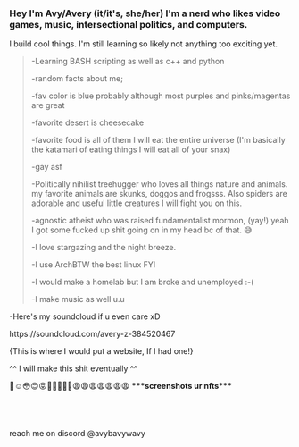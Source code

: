 ### <p>Hey I'm Avy/Avery (it/it's, she/her) I'm a nerd who likes video games, music, intersectional politics, and computers.<br>
I build cool things. I'm still learning so likely not anything too exciting yet.</p>
 ><p>-Learning BASH scripting as well as c++ and python</p>
 ><p>-random facts about me;</p>
 ><p>-fav color is blue probably although most purples and pinks/magentas are great</p>
 ><p>-favorite desert is cheesecake</p>
 ><p>-favorite food is all of them I will eat the entire universe (I'm basically the katamari of eating things I will eat all of your snax)</p>
 ><p>-gay asf</p>
 ><p>-Politically nihilist treehugger who loves all things nature and animals. my favorite animals are skunks, doggos and frogsss. Also spiders are adorable and useful little creatures I will fight you on this.</p>
 ><p>-agnostic atheist who was raised fundamentalist mormon, (yay!) yeah I got some fucked up shit going on in my head bc of that. 😅</p>
 ><p>-I love stargazing and the night breeze.</p>
 ><p>-I use ArchBTW the best linux FYI</p>
 ><p>-I would make a homelab but I am broke and unemployed :-(</p>
 ><p>-I make music as well u.u</p>
 <p>-Here's my soundcloud if u even care xD</p>
 https://soundcloud.com/avery-z-384520467</p>
{This is where I would put a website, If I had one!}</p>
^^ I will make this shit eventually ^^</p>
<p>
🥺☺️😳😊😝🐶🤙🏳️‍🌈🤭😫😫😫😫😫😫😫  <strong>***screenshots ur nfts***</strong><br>
<br>
<br>
<br>
<br>
reach me on discord @avybavywavy<br>
</p>
<!---
Avybavywavy/Avybavywavy is a ✨ special ✨ repository because its `README.md` (this file) appears on your GitHub profile.
You can click the Preview link to take a look at your changes.
--->
